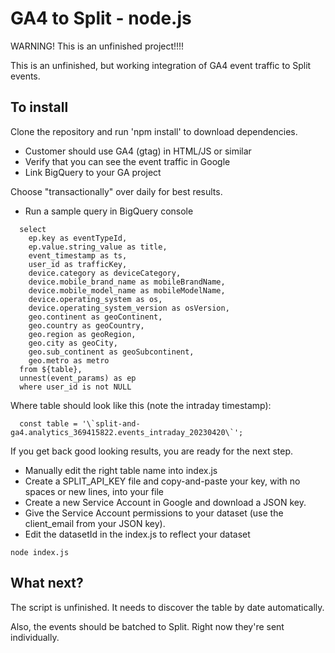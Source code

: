 # GA4 to Split - node.js

WARNING!  This is an unfinished project!!!!

This is an unfinished, but working integration of GA4 event traffic to Split events.

## To install 

Clone the repository and run 'npm install' to download dependencies.

 - Customer should use GA4 (gtag) in HTML/JS or similar
 - Verify that you can see the event traffic in Google
 - Link BigQuery to your GA project

Choose "transactionally" over daily for best results.

 - Run a sample query in BigQuery console

```
  select 
    ep.key as eventTypeId,
    ep.value.string_value as title,
    event_timestamp as ts,
    user_id as trafficKey,
    device.category as deviceCategory,
    device.mobile_brand_name as mobileBrandName,
    device.mobile_model_name as mobileModelName,
    device.operating_system as os,
    device.operating_system_version as osVersion,
    geo.continent as geoContinent,
    geo.country as geoCountry,
    geo.region as geoRegion,
    geo.city as geoCity,
    geo.sub_continent as geoSubcontinent,
    geo.metro as metro
  from ${table},
  unnest(event_params) as ep
  where user_id is not NULL
```

Where table should look like this (note the intraday timestamp):  

```
  const table = '\`split-and-ga4.analytics_369415822.events_intraday_20230420\`';
```

If you get back good looking results, you are ready for the next step.

 - Manually edit the right table name into index.js
 - Create a SPLIT_API_KEY file and copy-and-paste your key, with no spaces or new lines, into your file
 - Create a new Service Account in Google and download a JSON key.
 - Give the Service Account permissions to your dataset (use the client_email from your JSON key).
 - Edit the datasetId in the index.js to reflect your dataset

```
node index.js
```

## What next?

The script is unfinished.  It needs to discover the table by date automatically. 

Also, the events should be batched to Split.  Right now they're sent individually.
 
